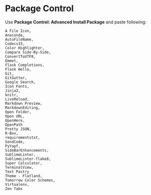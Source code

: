 # Package Control

Use **Package Control: Advanced Install Package** and paste following:

```
A File Icon,
Anaconda,
AutoFileName,
Codecs33,
Color Highlighter,
Compare Side-By-Side,
ConvertToUTF8,
Emmet,
Flask Completions,
Flask Hello,
Git,
GitGutter,
Google Search,
Icon Fonts,
Jinja2,
knitr,
LiveReload,
Markdown Preview,
MarkdownEditing,
Open Folder,
Open URL,
OpenHere,
OpenPath
Pretty JSON,
R-Box,
requirementstxt,
SendCode,
PyYapf,
SideBarEnhancements,
SublimeLinter,
SublimeLinter-flake8,
Super Calculator,
TerminalView,
Text Pastry
Theme - Flatland,
Tomorrow Color Schemes,
Virtualenv,
Zen Tabs
```
